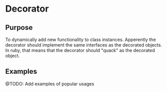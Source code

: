 # Decorator

## Purpose

To dynamically add new functionality to class instances. Apperently the decorator should implement the same interfaces as the decorated objects. In ruby, that means that the decorator should "quack" as the decorated object.

## Examples

@TODO: Add examples of popular usages
